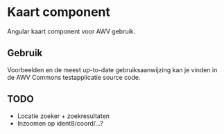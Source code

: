 # Kaart component

Angular kaart component voor AWV gebruik.

## Gebruik

Voorbeelden en de meest up-to-date gebruiksaanwijzing kan je vinden in de AWV Commons testapplicatie source code.

## TODO

* Locatie zoeker + zoekresultaten
* Inzoomen op ident8/coord/...?
